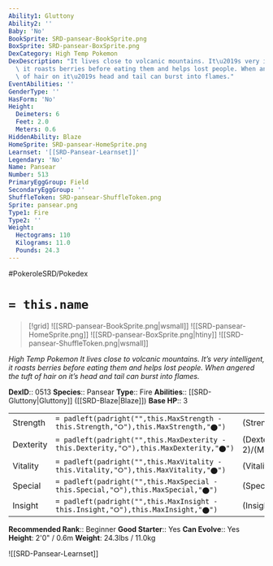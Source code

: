 ```yaml
---
Ability1: Gluttony
Ability2: ''
Baby: 'No'
BookSprite: SRD-pansear-BookSprite.png
BoxSprite: SRD-pansear-BoxSprite.png
DexCategory: High Temp Pokemon
DexDescription: "It lives close to volcanic mountains. It\u2019s very intelligent,\
  \ it roasts berries before eating them and helps lost people. When angered the tuft\
  \ of hair on it\u2019s head and tail can burst into flames."
EventAbilities: ''
GenderType: ''
HasForm: 'No'
Height:
  Deimeters: 6
  Feet: 2.0
  Meters: 0.6
HiddenAbility: Blaze
HomeSprite: SRD-pansear-HomeSprite.png
Learnset: '[[SRD-Pansear-Learnset]]'
Legendary: 'No'
Name: Pansear
Number: 513
PrimaryEggGroup: Field
SecondaryEggGroup: ''
ShuffleToken: SRD-pansear-ShuffleToken.png
Sprite: pansear.png
Type1: Fire
Type2: ''
Weight:
  Hectograms: 110
  Kilograms: 11.0
  Pounds: 24.3
---
```


#PokeroleSRD/Pokedex

# `= this.name`

> [!grid]
> ![[SRD-pansear-BookSprite.png|wsmall]]
> ![[SRD-pansear-HomeSprite.png]]
> ![[SRD-pansear-BoxSprite.png|htiny]]
> ![[SRD-pansear-ShuffleToken.png|wsmall]]


*High Temp Pokemon*
*It lives close to volcanic mountains. It’s very intelligent, it roasts berries before eating them and helps lost people. When angered the tuft of hair on it’s head and tail can burst into flames.*

**DexID**:: 0513
**Species**:: Pansear
**Type**:: Fire
**Abilities**:: [[SRD-Gluttony|Gluttony]] ([[SRD-Blaze|Blaze]])
**Base HP**:: 3

|           |                                                                                        |                                          |
| --------- | -------------------------------------------------------------------------------------- | ---------------------------------------- |
| Strength  | `= padleft(padright("",this.MaxStrength - this.Strength,"⭘"),this.MaxStrength,"⬤")`    | (Strength::2)/(MaxStrength::4)   |
| Dexterity | `= padleft(padright("",this.MaxDexterity - this.Dexterity,"⭘"),this.MaxDexterity,"⬤")` | (Dexterity:: 2)/(MaxDexterity::4) |
| Vitality  | `= padleft(padright("",this.MaxVitality - this.Vitality,"⭘"),this.MaxVitality,"⬤")`    | (Vitality::2)/(MaxVitality::4)   |
| Special   | `= padleft(padright("",this.MaxSpecial - this.Special,"⭘"),this.MaxSpecial,"⬤")`       | (Special::2)/(MaxSpecial::4)     |
| Insight   | `= padleft(padright("",this.MaxInsight - this.Insight,"⭘"),this.MaxInsight,"⬤")`       | (Insight::2)/(MaxInsight::4)     |


**Recommended Rank**:: Beginner
**Good Starter**:: Yes
**Can Evolve**:: Yes
**Height**: 2'0" / 0.6m
**Weight**: 24.3lbs / 11.0kg

![[SRD-Pansear-Learnset]]